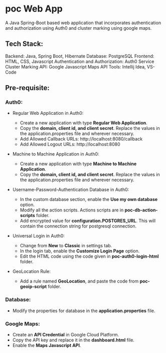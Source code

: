 # poc Web App

A Java Spring-Boot based web application that incorporates authentication and authorization using Auth0 and cluster marking using google maps.

## Tech Stack:

Backend: Java, Spring Boot, Hibernate
Database: PostgreSQL
Frontend: HTML, CSS, Javascript
Authentication and Authorization: Auth0 Service
Cluster Marking API: Google Javascript Maps API
Tools: Intellij Idea, VS-Code

## Pre-requisite:

### Auth0:

- Regular Web Application in Auth0:

    - Create a new application with type **Regular Web Application**.
    - Copy the **domain, client id, and client secret**. Replace the values in the application.properties file and wherever necessary.
    - Add Allowed Callback URLs: http<span></span>://localhost:8080/callback
    - Add Allowed Logout URLs: http<span></span>://localhost:8080

- Machine to Machine Application in Auth0:

    - Create a new application with type **Machine to Machine Application**.
    - Copy the **domain, client id, and client secret**. Replace the values in the application.properties file and wherever necessary.

- Username-Password-Authentication Database in Auth0:

    - In the custom database section, enable the **Use my own database** option.
    - Modify all the action scripts. Actions scripts are in **poc-db-action-scripts** folder.
    - Add encrypted value for **configuration.POSTGRES_URL**. This will contain the connection string for postgresql connection.

- Universal Login in Auth0:

    - Change from **New** to **Classic** in settings tab.
    - In the login tab, enable the **Customize Login Page** option.
    - Edit the HTML code using the code given in **poc-auth0-login-html** folder.

- GeoLocation Rule:

    - Add a rule named **GeoLocation**, and paste the code from **poc-geoip-script** folder.

### Database:

- Modify the properties for database in the **application.properties** file.

### Google Maps:

- Create an **API Credential** in Google Cloud Platform.
- Copy the API key and replace it in the **dashboard.html** file.
- Enable the **Maps Javascript API**.
